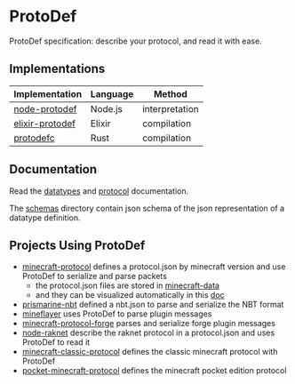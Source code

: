 # ProtoDef

ProtoDef specification: describe your protocol, and read it with ease.

## Implementations

| Implementation | Language | Method |
| --- | --- | --- |
| [node-protodef](https://github.com/ProtoDef-io/node-protodef) | Node.js | interpretation |
| [elixir-protodef](https://github.com/ProtoDef-io/elixir-protodef) | Elixir | compilation |
| [protodefc](https://github.com/ProtoDef-io/protodefc) | Rust | compilation |

<!--| [node-protodef-neo](https://github.com/Saiv46/node-protodef-neo) | Node.js | mixed | -->

## Documentation

Read the [datatypes](doc/datatypes.md) and [protocol](doc/protocol.md) documentation.

The [schemas](schemas) directory contain json schema of the json representation of a datatype definition.

## Projects Using ProtoDef

* [minecraft-protocol](https://github.com/PrismarineJS/node-minecraft-protocol) defines a protocol.json by minecraft version and use ProtoDef to serialize and parse packets
  * the protocol.json files are stored in [minecraft-data](https://github.com/PrismarineJS/minecraft-data/blob/master/data/1.8/protocol.json)
  * and they can be visualized automatically in this [doc](http://prismarinejs.github.io/minecraft-data/?d=protocol)
* [prismarine-nbt](https://github.com/PrismarineJS/prismarine-nbt) defined a nbt.json to parse and serialize the NBT format
* [mineflayer](https://github.com/PrismarineJS/mineflayer/blob/master/lib/plugins/command_block.js) uses ProtoDef to parse plugin messages
* [minecraft-protocol-forge](https://github.com/PrismarineJS/node-minecraft-protocol-forge) parses and serialize forge plugin messages
* [node-raknet](https://github.com/mhsjlw/node-raknet) describe the raknet protocol in a protocol.json and uses ProtoDef to read it
* [minecraft-classic-protocol](https://github.com/mhsjlw/minecraft-classic-protocol) defines the classic minecraft protocol with ProtoDef
* [pocket-minecraft-protocol](https://github.com/mhsjlw/pocket-minecraft-protocol) defines the minecraft pocket edition protocol
